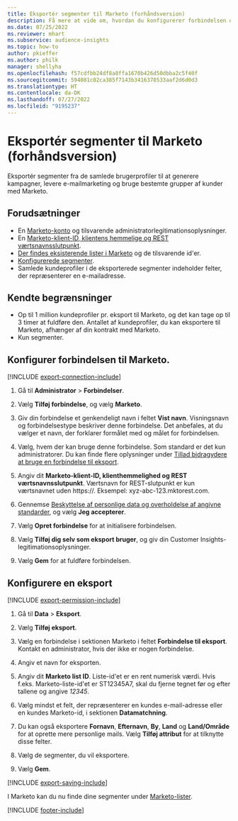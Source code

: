 ```yaml
---
title: Eksportér segmenter til Marketo (forhåndsversion)
description: Få mere at vide om, hvordan du konfigurerer forbindelsen og eksporterer til Marketo.
ms.date: 07/25/2022
ms.reviewer: mhart
ms.subservice: audience-insights
ms.topic: how-to
author: pkieffer
ms.author: philk
manager: shellyha
ms.openlocfilehash: f57cdfbb24df8a8ffa1670b426d50dbba2c5f40f
ms.sourcegitcommit: 594081c82ca385f7143b3416378533aaf2d6d0d3
ms.translationtype: HT
ms.contentlocale: da-DK
ms.lasthandoff: 07/27/2022
ms.locfileid: "9195237"
---
```

# <a name="export-segments-to-marketo-preview"></a>Eksportér segmenter til Marketo (forhåndsversion)

Eksportér segmenter fra de samlede brugerprofiler til at generere kampagner, levere e-mailmarketing og bruge bestemte grupper af kunder med Marketo.

## <a name="prerequisites"></a>Forudsætninger

- En [Marketo-konto](https://login.marketo.com/) og tilsvarende administratorlegitimationsoplysninger.
- En [Marketo-klient-ID, klientens hemmelige og REST værtsnavnsslutpunkt](https://developers.marketo.com/rest-api/authentication/).
- [Der findes eksisterende lister i Marketo](https://docs.marketo.com/display/public/DOCS/Understanding+Static+Lists) og de tilsvarende id'er.
- [Konfigurerede segmenter](segments.md).
- Samlede kundeprofiler i de eksporterede segmenter indeholder felter, der repræsenterer en e-mailadresse.

## <a name="known-limitations"></a>Kendte begrænsninger

- Op til 1 million kundeprofiler pr. eksport til Marketo, og det kan tage op til 3 timer at fuldføre den. Antallet af kundeprofiler, du kan eksportere til Marketo, afhænger af din kontrakt med Marketo.
- Kun segmenter.

## <a name="set-up-connection-to-marketo"></a>Konfigurer forbindelsen til Marketo.

[!INCLUDE [export-connection-include](includes/export-connection-admn.md)]

1. Gå til **Administrator** > **Forbindelser**.

1. Vælg **Tilføj forbindelse**, og vælg **Marketo**.

1. Giv din forbindelse et genkendeligt navn i feltet **Vist navn**. Visningsnavn og forbindelsestype beskriver denne forbindelse. Det anbefales, at du vælger et navn, der forklarer formålet med og målet for forbindelsen.

1. Vælg, hvem der kan bruge denne forbindelse. Som standard er det kun administratorer. Du kan finde flere oplysninger under [Tillad bidragydere at bruge en forbindelse til eksport](connections.md#allow-contributors-to-use-a-connection-for-exports).

1. Angiv dit **Marketo-klient-ID, klienthemmelighed og REST værtsnavnsslutpunkt**. Værtsnavn for REST-slutpunkt er kun værtsnavnet uden https://. Eksempel: xyz-abc-123.mktorest.com.

1. Gennemse [Beskyttelse af personlige data og overholdelse af angivne standarder](connections.md#data-privacy-and-compliance), og vælg **Jeg accepterer**.

1. Vælg **Opret forbindelse** for at initialisere forbindelsen.

1. Vælg **Tilføj dig selv som eksport bruger**, og giv din Customer Insights-legitimationsoplysninger.

1. Vælg **Gem** for at fuldføre forbindelsen.

## <a name="configure-an-export"></a>Konfigurere en eksport

[!INCLUDE [export-permission-include](includes/export-permission.md)]

1. Gå til **Data** > **Eksport**.

1. Vælg **Tilføj eksport**.

1. Vælg en forbindelse i sektionen Marketo i feltet **Forbindelse til eksport**. Kontakt en administrator, hvis der ikke er nogen forbindelse.

1. Angiv et navn for eksporten.

1. Angiv dit **Marketo list ID**. Liste-id'et er en rent numerisk værdi. Hvis f.eks. Marketo-liste-id'et er ST12345A7, skal du fjerne tegnet før og efter tallene og angive *12345*.

1. Vælg mindst et felt, der repræsenterer en kundes e-mail-adresse eller en kundes Marketo-id, i sektionen **Datamatchning**.

1. Du kan også eksportere **Fornavn**, **Efternavn**, **By**, **Land** og **Land/Område** for at oprette mere personlige mails. Vælg **Tilføj attribut** for at tilknytte disse felter.

1. Vælg de segmenter, du vil eksportere.

1. Vælg **Gem**.

[!INCLUDE [export-saving-include](includes/export-saving.md)]

I Marketo kan du nu finde dine segmenter under [Marketo-lister](https://docs.marketo.com/display/public/DOCS/Understanding+Static+Lists).

[!INCLUDE [footer-include](includes/footer-banner.md)]
